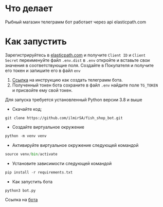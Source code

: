 # Что делает
Рыбный магазин телеграмм бот работает через api elasticpath.com

  
  

# Как запустить
Зарегистрируйтесь в [elasticpath.com](https://euwest.cm.elasticpath.com/) и получите `Client ID` и `Client Secret` переименуйте файл `.env.dist` в  `.env`  откройте и вставьте свои значения в
 соответствующие поля.
Создайте в Покупателя и получите его токен и запишите его в файл `env`
1.  [Ссылка](https://lifehacker.ru/kak-sozdat-bota-v-telegram/) на инструкцию как создать телеграмм бота.
2.  Полученный токен бота сохраните в файл `.env` найдите поле `TG_TOKEN` и присвойте ему свой токен.

Для запуска требуется установленный Python версии 3.8 и выше 

  

- Скачайте код;
```
git clone https://github.com/ilmirSA/fish_shop_bot.git
```
- Создайте виртуальное окружение 
```python
python -m venv venv
 ```
- Активируйте виртуальное окружение следующей командой 
 ```python
 source venv/bin/activate
```
- Установите зависимости следующей командой 
```python
pip install -r requirements.txt
```
- Как запустить бота
```python
python3 bot.py
```
Ссылка на [бота](https://t.me/fishmagazinbot) 








